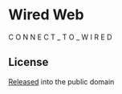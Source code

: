 # Wired Web

C O N N E C T _ T O _ W I R E D

## License

[Released](unlicense.md) into the public domain
